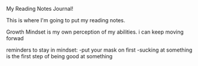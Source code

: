 My Reading Notes Journal!

This is where I'm going to put my reading notes.

Growth Mindset is my own perception of my abilities. i can keep moving forwad

reminders to stay in mindset:
-put your mask on first
-sucking at something is the first step of being good at something
